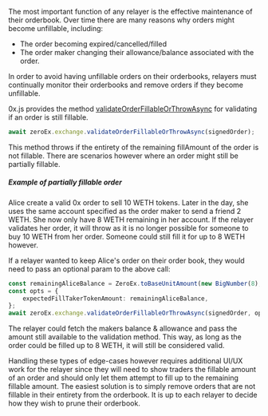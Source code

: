 The most important function of any relayer is the effective maintenance of their orderbook. Over time there are many reasons why orders might become unfillable, including:

- The order becoming expired/cancelled/filled
- The order maker changing their allowance/balance associated with the order.

In order to avoid having unfillable orders on their orderbooks, relayers must continually monitor their orderbooks and remove orders if they become unfillable.

0x.js provides the method [validateOrderFillableOrThrowAsync](https://0xproject.com/docs/0xjs#validateOrderFillableOrThrowAsync) for validating if an order is still fillable.

```ts
await zeroEx.exchange.validateOrderFillableOrThrowAsync(signedOrder);
```

This method throws if the entirety of the remaining fillAmount of the order is not fillable. There are scenarios however where an order might still be partially fillable.

##### Example of partially fillable order

Alice create a valid 0x order to sell 10 WETH tokens. Later in the day, she uses the same account specified as the order maker to send a friend 2 WETH. She now only have 8 WETH remaining in her account. If the relayer validates her order, it will throw as it is no longer possible for someone to buy 10 WETH from her order. Someone could still fill it for up to 8 WETH however.

If a relayer wanted to keep Alice's order on their order book, they would need to pass an optional param to the above call:

```ts
const remainingAliceBalance = ZeroEx.toBaseUnitAmount(new BigNumber(8), 18);
const opts = {
    expectedFillTakerTokenAmount: remainingAliceBalance,
};
await zeroEx.exchange.validateOrderFillableOrThrowAsync(signedOrder, opts);
```

The relayer could fetch the makers balance & allowance and pass the amount still available to the validation method. This way, as long as the order could be filled up to 8 WETH, it will still be considered valid.

Handling these types of edge-cases however requires additional UI/UX work for the relayer since they will need to show traders the fillable amount of an order and should only let them attempt to fill up to the remaining fillable amount. The easiest solution is to simply remove orders that are not fillable in their entirety from the orderbook. It is up to each relayer to decide how they wish to prune their orderbook.
